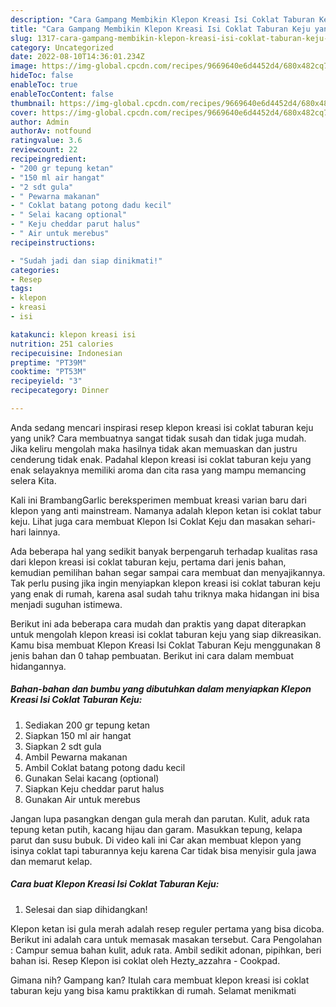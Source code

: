 ```yaml
---
description: "Cara Gampang Membikin Klepon Kreasi Isi Coklat Taburan Keju yang Lezat"
title: "Cara Gampang Membikin Klepon Kreasi Isi Coklat Taburan Keju yang Lezat"
slug: 1317-cara-gampang-membikin-klepon-kreasi-isi-coklat-taburan-keju-yang-lezat
category: Uncategorized
date: 2022-08-10T14:36:01.234Z
image: https://img-global.cpcdn.com/recipes/9669640e6d4452d4/680x482cq70/klepon-kreasi-isi-coklat-taburan-keju-foto-resep-utama.jpg
hideToc: false
enableToc: true
enableTocContent: false
thumbnail: https://img-global.cpcdn.com/recipes/9669640e6d4452d4/680x482cq70/klepon-kreasi-isi-coklat-taburan-keju-foto-resep-utama.jpg
cover: https://img-global.cpcdn.com/recipes/9669640e6d4452d4/680x482cq70/klepon-kreasi-isi-coklat-taburan-keju-foto-resep-utama.jpg
author: Admin
authorAv: notfound
ratingvalue: 3.6
reviewcount: 22
recipeingredient:
- "200 gr tepung ketan"
- "150 ml air hangat"
- "2 sdt gula"
- " Pewarna makanan"
- " Coklat batang potong dadu kecil"
- " Selai kacang optional"
- " Keju cheddar parut halus"
- " Air untuk merebus"
recipeinstructions:

- "Sudah jadi dan siap dinikmati!"
categories:
- Resep
tags:
- klepon
- kreasi
- isi

katakunci: klepon kreasi isi 
nutrition: 251 calories
recipecuisine: Indonesian
preptime: "PT39M"
cooktime: "PT53M"
recipeyield: "3"
recipecategory: Dinner

---
```





Anda sedang mencari inspirasi resep klepon kreasi isi coklat taburan keju yang unik? Cara membuatnya sangat tidak susah dan tidak juga mudah. Jika keliru mengolah maka hasilnya tidak akan memuaskan dan justru cenderung tidak enak. Padahal klepon kreasi isi coklat taburan keju yang enak selayaknya memiliki aroma dan cita rasa yang mampu memancing selera Kita.





Kali ini BrambangGarlic bereksperimen membuat kreasi varian baru dari klepon yang anti mainstream. Namanya adalah klepon ketan isi coklat tabur keju. Lihat juga cara membuat Klepon Isi Coklat Keju dan masakan sehari-hari lainnya.

Ada beberapa hal yang sedikit banyak berpengaruh terhadap kualitas rasa dari klepon kreasi isi coklat taburan keju, pertama dari jenis bahan, kemudian pemilihan bahan segar sampai cara membuat dan menyajikannya. Tak perlu pusing jika ingin menyiapkan klepon kreasi isi coklat taburan keju yang enak di rumah, karena asal sudah tahu triknya maka hidangan ini bisa menjadi suguhan istimewa.






Berikut ini ada beberapa cara mudah dan praktis yang dapat diterapkan untuk mengolah klepon kreasi isi coklat taburan keju yang siap dikreasikan. Kamu bisa membuat Klepon Kreasi Isi Coklat Taburan Keju menggunakan 8 jenis bahan dan 0 tahap pembuatan. Berikut ini cara dalam membuat hidangannya.

<!--inarticleads1-->

##### Bahan-bahan dan bumbu yang dibutuhkan dalam menyiapkan Klepon Kreasi Isi Coklat Taburan Keju:

1. Sediakan 200 gr tepung ketan
1. Siapkan 150 ml air hangat
1. Siapkan 2 sdt gula
1. Ambil  Pewarna makanan
1. Ambil  Coklat batang potong dadu kecil
1. Gunakan  Selai kacang (optional)
1. Siapkan  Keju cheddar parut halus
1. Gunakan  Air untuk merebus


Jangan lupa pasangkan dengan gula merah dan parutan. Kulit, aduk rata tepung ketan putih, kacang hijau dan garam. Masukkan tepung, kelapa parut dan susu bubuk. Di video kali ini Car akan membuat klepon yang isinya coklat tapi taburannya keju karena Car tidak bisa menyisir gula jawa dan memarut kelap. 

<!--inarticleads2-->

##### Cara buat Klepon Kreasi Isi Coklat Taburan Keju:


1. Selesai dan siap dihidangkan!

Klepon ketan isi gula merah adalah resep reguler pertama yang bisa dicoba. Berikut ini adalah cara untuk memasak masakan tersebut. Cara Pengolahan : Campur semua bahan kulit, aduk rata. Ambil sedikit adonan, pipihkan, beri bahan isi. Resep Klepon isi coklat oleh Hezty_azzahra - Cookpad. 

Gimana nih? Gampang kan? Itulah cara membuat klepon kreasi isi coklat taburan keju yang bisa kamu praktikkan di rumah. Selamat menikmati
